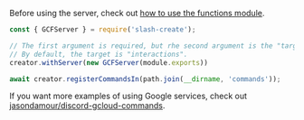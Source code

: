 Before using the server, check out [how to use the functions module](https://www.npmjs.com/package/@google-cloud/functions-framework).

```js
const { GCFServer } = require('slash-create');

// The first argument is required, but rhe second argument is the "target" or the name of the export.
// By default, the target is "interactions".
creator.withServer(new GCFServer(module.exports))

await creator.registerCommandsIn(path.join(__dirname, 'commands'));
```

If you want more examples of using Google services, check out [jasondamour/discord-gcloud-commands](https://github.com/jasondamour/discord-gcloud-commands).
